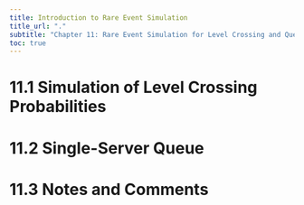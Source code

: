 ```yaml
---
title: Introduction to Rare Event Simulation
title_url: "."
subtitle: "Chapter 11: Rare Event Simulation for Level Crossing and Queuing Models"
toc: true
---
```


# 11.1 Simulation of Level Crossing Probabilities

# 11.2 Single-Server Queue

# 11.3 Notes and Comments

